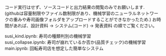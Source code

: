 コード実行はせず、ソースコードと出力結果の閲覧のみでお願いします.  
(githubは容量制限やファイル数制限があり、機械学習のニューラルネットワークの重みや寿司画像フォルダをアップロードすることができなかったため.)
お時間があれば、設計資料 → システム(コード) → 発表資料 の順でご覧ください。
  
susi_kind.ipynb: 寿司の種類判別の機械学習  
susi_collapse.ipynb: 寿司が崩れているか否か(品質チェック)の機械学習  
main.ipynb: 回転寿司店を想定した簡単なシステム  
